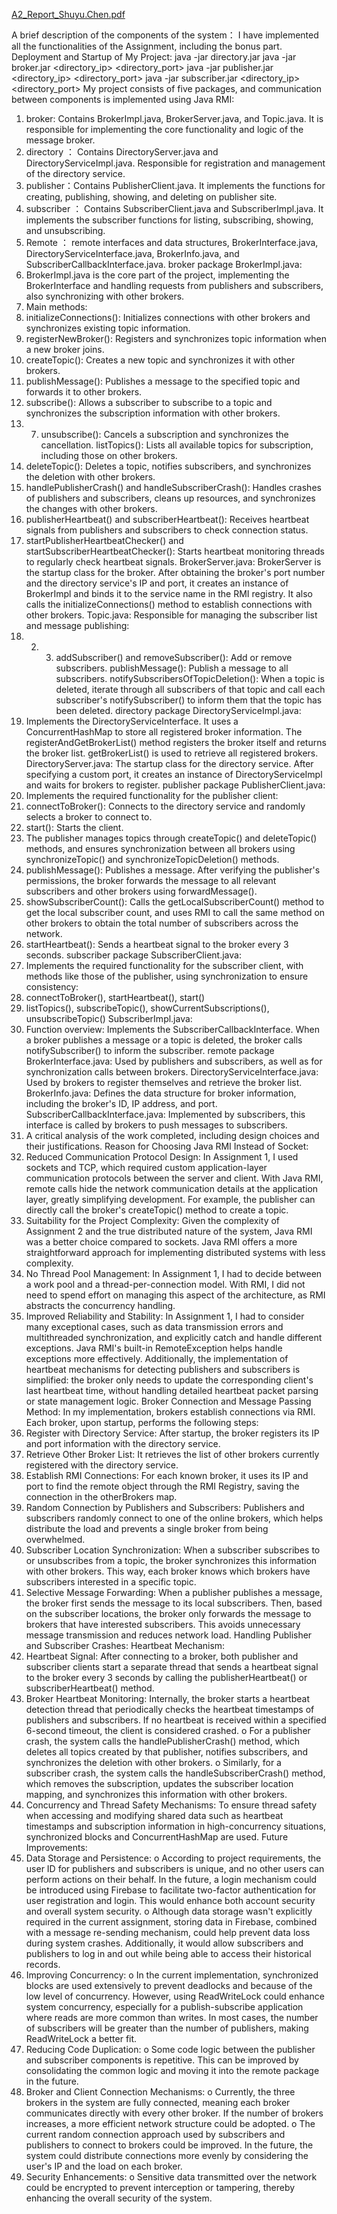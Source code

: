 [A2_Report_Shuyu.Chen.pdf](https://github.com/user-attachments/files/18978493/A2_Report_Shuyu.Chen.pdf)

A brief description of the components of the system：
I have implemented all the functionalities of the Assignment, including the bonus part.
Deployment and Startup of My Project:
java -jar directory.jar <port>
java -jar broker.jar <port> <directory_ip> <directory_port>
java -jar publisher.jar <username> <directory_ip> <directory_port>
java -jar subscriber.jar <username> <directory_ip> <directory_port>
My project consists of five packages, and communication between
components is implemented using Java RMI:
1. broker: Contains BrokerImpl.java, BrokerServer.java, and Topic.java. It is
responsible for implementing the core functionality and logic of the message broker.
2. directory ： Contains DirectoryServer.java and DirectoryServiceImpl.java.
Responsible for registration and management of the directory service.
3. publisher：Contains PublisherClient.java. It implements the functions for creating,
publishing, showing, and deleting on publisher site.
4. subscriber ： Contains SubscriberClient.java and SubscriberImpl.java. It
implements the subscriber functions for listing, subscribing, showing, and
unsubscribing.
5. Remote ： remote interfaces and data structures, BrokerInterface.java,
DirectoryServiceInterface.java, BrokerInfo.java, and
SubscriberCallbackInterface.java.
broker package
BrokerImpl.java:
1. BrokerImpl.java is the core part of the project, implementing the BrokerInterface
and handling requests from publishers and subscribers, also synchronizing with
other brokers.
2. Main methods:
1. initializeConnections(): Initializes connections with other brokers and
synchronizes existing topic information.
2. registerNewBroker(): Registers and synchronizes topic information when a
new broker joins.
3. createTopic(): Creates a new topic and synchronizes it with other brokers.
4. publishMessage(): Publishes a message to the specified topic and
forwards it to other brokers.
5. subscribe(): Allows a subscriber to subscribe to a topic and synchronizes
the subscription information with other brokers.
6. 7. unsubscribe(): Cancels a subscription and synchronizes the cancellation.
listTopics(): Lists all available topics for subscription, including those on
other brokers.
8. deleteTopic(): Deletes a topic, notifies subscribers, and synchronizes the
deletion with other brokers.
9. handlePublisherCrash() and handleSubscriberCrash(): Handles crashes of
publishers and subscribers, cleans up resources, and synchronizes the
changes with other brokers.
10. publisherHeartbeat() and subscriberHeartbeat(): Receives heartbeat
signals from publishers and subscribers to check connection status.
11. startPublisherHeartbeatChecker() and startSubscriberHeartbeatChecker():
Starts heartbeat monitoring threads to regularly check heartbeat signals.
BrokerServer.java:
BrokerServer is the startup class for the broker. After obtaining the broker's port number
and the directory service's IP and port, it creates an instance of BrokerImpl and binds it to
the service name in the RMI registry. It also calls the initializeConnections() method to
establish connections with other brokers.
Topic.java: Responsible for managing the subscriber list and message publishing:
1. 2. 3. addSubscriber() and removeSubscriber(): Add or remove subscribers.
publishMessage(): Publish a message to all subscribers.
notifySubscribersOfTopicDeletion(): When a topic is deleted, iterate through all
subscribers of that topic and call each subscriber's notifySubscriber() to inform
them that the topic has been deleted.
directory package
DirectoryServiceImpl.java:
1. Implements the DirectoryServiceInterface. It uses a ConcurrentHashMap to store
all registered broker information. The registerAndGetBrokerList() method
registers the broker itself and returns the broker list. getBrokerList() is used to
retrieve all registered brokers.
DirectoryServer.java: The startup class for the directory service. After specifying a
custom port, it creates an instance of DirectoryServiceImpl and waits for brokers to
register.
publisher package
PublisherClient.java:
1. Implements the required functionality for the publisher client:
1. connectToBroker(): Connects to the directory service and randomly
selects a broker to connect to.
2. start(): Starts the client.
3. The publisher manages topics through createTopic() and deleteTopic()
methods, and ensures synchronization between all brokers using
synchronizeTopic() and synchronizeTopicDeletion() methods.
4. publishMessage(): Publishes a message. After verifying the publisher's
permissions, the broker forwards the message to all relevant subscribers
and other brokers using forwardMessage().
5. showSubscriberCount(): Calls the getLocalSubscriberCount() method to
get the local subscriber count, and uses RMI to call the same method on
other brokers to obtain the total number of subscribers across the
network.
6. startHeartbeat(): Sends a heartbeat signal to the broker every 3 seconds.
subscriber package
SubscriberClient.java:
1. Implements the required functionality for the subscriber client, with methods like
those of the publisher, using synchronization to ensure consistency:
1. connectToBroker(), startHeartbeat(), start()
2. listTopics(), subscribeTopic(), showCurrentSubscriptions(),
unsubscribeTopic()
SubscriberImpl.java:
1. Function overview: Implements the SubscriberCallbackInterface. When a broker
publishes a message or a topic is deleted, the broker calls notifySubscriber() to
inform the subscriber.
remote package
BrokerInterface.java: Used by publishers and subscribers, as well as for
synchronization calls between brokers.
DirectoryServiceInterface.java: Used by brokers to register themselves and retrieve the
broker list.
BrokerInfo.java: Defines the data structure for broker information, including the broker's
ID, IP address, and port.
SubscriberCallbackInterface.java: Implemented by subscribers, this interface is called
by brokers to push messages to subscribers.
3. A critical analysis of the work completed, including design choices
and their justifications.
Reason for Choosing Java RMI Instead of Socket:
1. Reduced Communication Protocol Design: In Assignment 1, I used sockets and
TCP, which required custom application-layer communication protocols between
the server and client. With Java RMI, remote calls hide the network communication
details at the application layer, greatly simplifying development. For example, the
publisher can directly call the broker's createTopic() method to create a topic.
2. Suitability for the Project Complexity: Given the complexity of Assignment 2 and
the true distributed nature of the system, Java RMI was a better choice compared
to sockets. Java RMI offers a more straightforward approach for implementing
distributed systems with less complexity.
3. No Thread Pool Management: In Assignment 1, I had to decide between a work
pool and a thread-per-connection model. With RMI, I did not need to spend effort
on managing this aspect of the architecture, as RMI abstracts the concurrency
handling.
4. Improved Reliability and Stability: In Assignment 1, I had to consider many
exceptional cases, such as data transmission errors and multithreaded
synchronization, and explicitly catch and handle different exceptions. Java RMI's
built-in RemoteException helps handle exceptions more effectively. Additionally,
the implementation of heartbeat mechanisms for detecting publishers and
subscribers is simplified: the broker only needs to update the corresponding client's
last heartbeat time, without handling detailed heartbeat packet parsing or state
management logic.
Broker Connection and Message Passing Method:
In my implementation, brokers establish connections via RMI. Each broker, upon
startup, performs the following steps:
1. Register with Directory Service: After startup, the broker registers its IP and port
information with the directory service.
2. Retrieve Other Broker List: It retrieves the list of other brokers currently registered
with the directory service.
3. Establish RMI Connections: For each known broker, it uses its IP and port to find
the remote object through the RMI Registry, saving the connection in the
otherBrokers map.
4. Random Connection by Publishers and Subscribers: Publishers and subscribers
randomly connect to one of the online brokers, which helps distribute the load and
prevents a single broker from being overwhelmed.
5. Subscriber Location Synchronization: When a subscriber subscribes to or
unsubscribes from a topic, the broker synchronizes this information with other
brokers. This way, each broker knows which brokers have subscribers interested
in a specific topic.
6. Selective Message Forwarding: When a publisher publishes a message, the broker
first sends the message to its local subscribers. Then, based on the subscriber
locations, the broker only forwards the message to brokers that have interested
subscribers. This avoids unnecessary message transmission and reduces network
load.
Handling Publisher and Subscriber Crashes: Heartbeat Mechanism:
1. Heartbeat Signal: After connecting to a broker, both publisher and subscriber
clients start a separate thread that sends a heartbeat signal to the broker every 3
seconds by calling the publisherHeartbeat() or subscriberHeartbeat() method.
2. Broker Heartbeat Monitoring: Internally, the broker starts a heartbeat detection
thread that periodically checks the heartbeat timestamps of publishers and
subscribers. If no heartbeat is received within a specified 6-second timeout, the
client is considered crashed.
o For a publisher crash, the system calls the handlePublisherCrash() method,
which deletes all topics created by that publisher, notifies subscribers, and
synchronizes the deletion with other brokers.
o Similarly, for a subscriber crash, the system calls the
handleSubscriberCrash() method, which removes the subscription,
updates the subscriber location mapping, and synchronizes this
information with other brokers.
3. Concurrency and Thread Safety Mechanisms: To ensure thread safety when
accessing and modifying shared data such as heartbeat timestamps and
subscription information in high-concurrency situations, synchronized blocks and
ConcurrentHashMap are used.
Future Improvements:
1. Data Storage and Persistence:
o According to project requirements, the user ID for publishers and
subscribers is unique, and no other users can perform actions on their
behalf. In the future, a login mechanism could be introduced using Firebase
to facilitate two-factor authentication for user registration and login. This
would enhance both account security and overall system security.
o Although data storage wasn't explicitly required in the current assignment,
storing data in Firebase, combined with a message re-sending mechanism,
could help prevent data loss during system crashes. Additionally, it would
allow subscribers and publishers to log in and out while being able to
access their historical records.
2. Improving Concurrency:
o In the current implementation, synchronized blocks are used extensively to
prevent deadlocks and because of the low level of concurrency. However,
using ReadWriteLock could enhance system concurrency, especially for a
publish-subscribe application where reads are more common than writes.
In most cases, the number of subscribers will be greater than the number
of publishers, making ReadWriteLock a better fit.
3. Reducing Code Duplication:
o Some code logic between the publisher and subscriber components is
repetitive. This can be improved by consolidating the common logic and
moving it into the remote package in the future.
4. Broker and Client Connection Mechanisms:
o Currently, the three brokers in the system are fully connected, meaning
each broker communicates directly with every other broker. If the number
of brokers increases, a more efficient network structure could be adopted.
o The current random connection approach used by subscribers and
publishers to connect to brokers could be improved. In the future, the
system could distribute connections more evenly by considering the user's
IP and the load on each broker.
5. Security Enhancements:
o Sensitive data transmitted over the network could be encrypted to prevent
interception or tampering, thereby enhancing the overall security of the
system.
